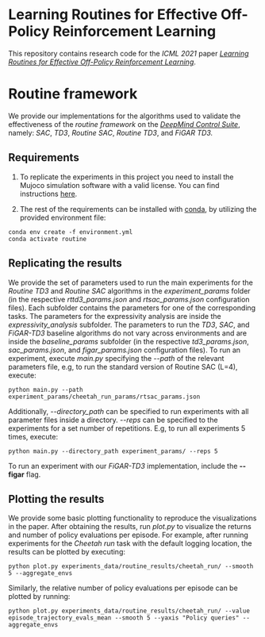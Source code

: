 # Learning Routines for Effective Off-Policy Reinforcement Learning

This repository contains research code for the *ICML 2021* paper [*Learning Routines for Effective Off-Policy Reinforcement Learning*](https://sites.google.com/view/routine_framework/).

# Routine framework

We provide our implementations for the algorithms used to validate the effectiveness of the _routine framework_ on the 
[*DeepMind Control Suite*](https://github.com/deepmind/dm_control), namely: _SAC_, _TD3_, _Routine SAC_, _Routine TD3_, and _FiGAR TD3._

## Requirements

1) To replicate the experiments in this project you need to install the Mujoco
simulation software with a valid license. You can find instructions [here](https://github.com/openai/mujoco-py).

2) The rest of the requirements can be installed with [conda](https://docs.conda.io/projects/conda/en/latest/user-guide/install/linux.html),
by utilizing the provided environment file:
```setup
conda env create -f environment.yml
conda activate routine
```

## Replicating the results

We provide the set of parameters used to run the main experiments for the _Routine TD3_ and _Routine SAC_ algorithms in 
the _experiment_params_ folder (in the respective _rttd3_params.json_ and _rtsac_params.json_ configuration files). Each
subfolder contains the parameters for one of the corresponding tasks. 
The parameters for the expressivity analysis are inside the _expressivity_analysis_ subfolder. The parameters to run the 
_TD3_, _SAC_, and _FiGAR-TD3_ baseline algorithms do not vary across environments and are inside the _baseline_params_ 
subfolder (in the respective _td3_params.json_, _sac_params.json_, and _figar_params.json_ configuration files).
To run an experiment, execute _main.py_ specifying the _--path_ of the relevant parameters file, e.g, to run 
the standard version of Routine SAC (L=4), execute:

```setup
python main.py --path experiment_params/cheetah_run_params/rtsac_params.json
```

Additionally, _--directory_path_ can be specified to run experiments with all parameter files inside a directory. _--reps_
can be specified to the experiments for a set number of repetitions. E.g, to run all experiments 5 times, execute:

```setup
python main.py --directory_path experiment_params/ --reps 5
```

To run an experiment with our _FiGAR-TD3_ implementation, include the __--figar__ flag.

## Plotting the results

We provide some basic plotting functionality to reproduce the visualizations in the paper. After obtaining the results,
run _plot.py_ to visualize the returns and number of policy evaluations per episode. 
For example, after running experiments for  the _Cheetah run_ task with the default logging location, the results can be
plotted by executing:

```setup
python plot.py experiments_data/routine_results/cheetah_run/ --smooth 5 --aggregate_envs
```

Similarly, the relative number of policy evaluations per episode can be plotted by running:

```setup
python plot.py experiments_data/routine_results/cheetah_run/ --value episode_trajectory_evals_mean --smooth 5 --yaxis "Policy queries" --aggregate_envs
```

